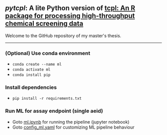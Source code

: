## _pytcpl_: A lite Python version of [tcpl: An R package for processing high-throughput chemical screening data](https://github.com/USEPA/CompTox-ToxCast-tcpl)

Welcome to the GitHub repository of my master's thesis.
___

### (Optional) Use conda environment 
- `conda create --name ml`
- `conda activate ml`
- `conda install pip`

### Install dependencies
  - `pip install -r requirements.txt`

### Run ML for assay endpoint (single aeid)
- Goto [ml.ipynb](ml/ml.ipynb) for running the pipeline (jupyter notebook)
- Goto [config_ml.yaml](config/config_ml.yaml) for customizing ML pipeline behaviour





